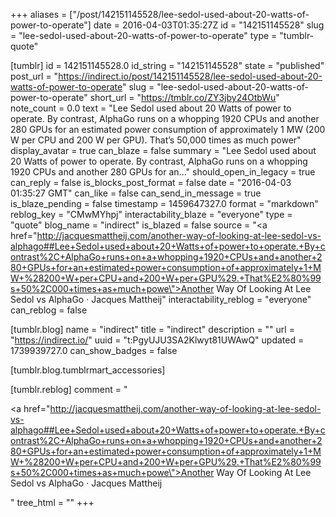 +++
aliases = ["/post/142151145528/lee-sedol-used-about-20-watts-of-power-to-operate"]
date = 2016-04-03T01:35:27Z
id = "142151145528"
slug = "lee-sedol-used-about-20-watts-of-power-to-operate"
type = "tumblr-quote"

[tumblr]
id = 142151145528.0
id_string = "142151145528"
state = "published"
post_url = "https://indirect.io/post/142151145528/lee-sedol-used-about-20-watts-of-power-to-operate"
slug = "lee-sedol-used-about-20-watts-of-power-to-operate"
short_url = "https://tmblr.co/ZY3jby24OtbWu"
note_count = 0.0
text = "Lee Sedol used about 20 Watts of power to operate. By contrast, AlphaGo runs on a whopping 1920 CPUs and another 280 GPUs for an estimated power consumption of approximately 1 MW (200 W per CPU and 200 W per GPU). That’s 50,000 times as much power"
display_avatar = true
can_blaze = false
summary = "Lee Sedol used about 20 Watts of power to operate. By contrast, AlphaGo runs on a whopping 1920 CPUs and another 280 GPUs for an..."
should_open_in_legacy = true
can_reply = false
is_blocks_post_format = false
date = "2016-04-03 01:35:27 GMT"
can_like = false
can_send_in_message = true
is_blaze_pending = false
timestamp = 1459647327.0
format = "markdown"
reblog_key = "CMwMYhpj"
interactability_blaze = "everyone"
type = "quote"
blog_name = "indirect"
is_blazed = false
source = "<a href=\"http://jacquesmattheij.com/another-way-of-looking-at-lee-sedol-vs-alphago##Lee+Sedol+used+about+20+Watts+of+power+to+operate.+By+contrast%2C+AlphaGo+runs+on+a+whopping+1920+CPUs+and+another+280+GPUs+for+an+estimated+power+consumption+of+approximately+1+MW+%28200+W+per+CPU+and+200+W+per+GPU%29.+That%E2%80%99s+50%2C000+times+as+much+powe\">Another Way Of Looking At Lee Sedol vs AlphaGo · Jacques Mattheij</a>"
interactability_reblog = "everyone"
can_reblog = false

[tumblr.blog]
name = "indirect"
title = "indirect"
description = ""
url = "https://indirect.io/"
uuid = "t:PgyUJU3SA2Klwyt81UWAwQ"
updated = 1739939727.0
can_show_badges = false

[tumblr.blog.tumblrmart_accessories]

[tumblr.reblog]
comment = "<p><a href=\"http://jacquesmattheij.com/another-way-of-looking-at-lee-sedol-vs-alphago##Lee+Sedol+used+about+20+Watts+of+power+to+operate.+By+contrast%2C+AlphaGo+runs+on+a+whopping+1920+CPUs+and+another+280+GPUs+for+an+estimated+power+consumption+of+approximately+1+MW+%28200+W+per+CPU+and+200+W+per+GPU%29.+That%E2%80%99s+50%2C000+times+as+much+powe\">Another Way Of Looking At Lee Sedol vs AlphaGo · Jacques Mattheij</a></p>"
tree_html = ""
+++
